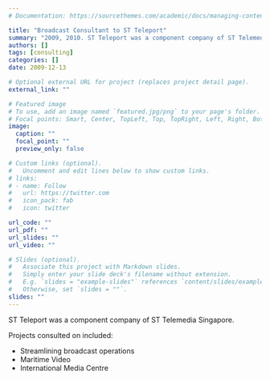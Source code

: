 ```yaml
---
# Documentation: https://sourcethemes.com/academic/docs/managing-content/

title: "Broadcast Consultant to ST Teleport"
summary: "2009, 2010. ST Teleport was a component company of ST Telemedia Singapore."
authors: []
tags: [consulting]
categories: []
date: 2009-12-13

# Optional external URL for project (replaces project detail page).
external_link: ""

# Featured image
# To use, add an image named `featured.jpg/png` to your page's folder.
# Focal points: Smart, Center, TopLeft, Top, TopRight, Left, Right, BottomLeft, Bottom, BottomRight.
image:
  caption: ""
  focal_point: ""
  preview_only: false

# Custom links (optional).
#   Uncomment and edit lines below to show custom links.
# links:
# - name: Follow
#   url: https://twitter.com
#   icon_pack: fab
#   icon: twitter

url_code: ""
url_pdf: ""
url_slides: ""
url_video: ""

# Slides (optional).
#   Associate this project with Markdown slides.
#   Simply enter your slide deck's filename without extension.
#   E.g. `slides = "example-slides"` references `content/slides/example-slides.md`.
#   Otherwise, set `slides = ""`.
slides: ""
---
```

ST Teleport was a component company of ST Telemedia Singapore.

Projects consulted on included:
- Streamlining broadcast operations
- Maritime Video
- International Media Centre
